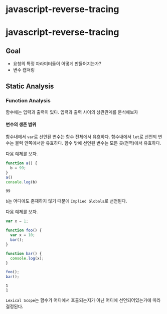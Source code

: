 # javascript-reverse-tracing

# javascript-reverse-tracing

## Goal

 - 요청의 특정 파라미터들이 어떻게 만들어지는가?
 - 변수 캡쳐링

## Static Analysis

### Function Analysis

함수에는 입력과 출력이 있다.
입력과 출력 사이의 상관관계를 분석해보자

#### 변수의 생존 범위

함수내에서 `var`로 선언된 변수는 함수 전체에서 유효하다.
함수내에서 `let`로 선언되 변수는 블럭 안쪽에서만 유효하다.
함수 밖에 선언된 변수는 모든 곳(전역)에서 유효하다.

다음 예제를 보자.

```js
function a() {
  b = 99;
}
a()
console.log(b)
```

```
99
```

`b`는 어디에도 존재하지 않기 때문에 `Implied Globals`로 선언된다.

다음 예제를 보자.

```js
var x = 1;

function foo() {
  var x = 10;
  bar();
}

function bar() {
  console.log(x);
}

foo();
bar();
```

```
1
1
```

`Lexical Scope`는 함수가 어디에서 호출되는지가 아닌 어디에 선언되어있는가에 따라 결정된다.
